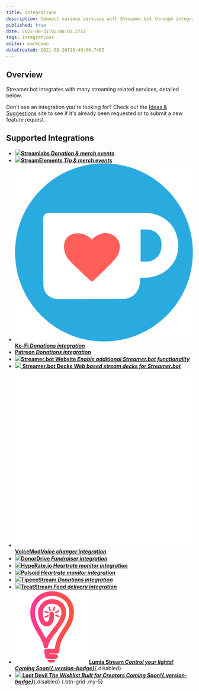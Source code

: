 ```yaml
---
title: Integrations
description: Connect various services with Streamer.bot through integrations
published: true
date: 2022-08-31T02:06:03.275Z
tags: integrations
editor: markdown
dateCreated: 2021-08-26T18:49:06.746Z
---
```


## Overview
Streamer.bot integrates with many streaming related services, detailed below.

Don't see an integration you're looking for? Check out the [Ideas &amp; Suggestions](https://ideas.streamer.bot) site to see if it's already been requested or to submit a new feature request.

## Supported Integrations
- [<img src="https://streamer.bot/img/integrations/streamlabs.png"/>**Streamlabs *Donation &amp; merch events***](/en/Integrations/Streamlabs)
- [<img src="https://streamer.bot/img/integrations/streamelements.png"/>**StreamElements *Tip &amp; merch events***](/en/Integrations/StreamElements)
- [<img src="/ko-fi_icon_rgb_rounded.png"/>**Ko-Fi *Donations integration***](/en/Integrations/Ko-Fi)
- [<i class="mdi mdi-patreon text--patreon"></i> **Patreon *Donations integration***](/en/Integrations/Patreon)
 - [<img src="https://streamer.bot/logo.png"/>**Streamer.bot Website *Enable additional Streamer.bot functionality***](/en/Integrations/Streamer-bot)
- [<img src="https://streamer.bot/logo.svg"/> **Streamer.bot Decks *Web based stream decks for Streamer.bot***](/en/Extended-Features/HTML-Decks)
- [<img src="/logos/voicemod.png"/>**VoiceMod*Voice changer integration***](/en/Integrations/VoiceMod)
- [<img src="/donordrive.webp"/>**DonorDrive *Fundraiser integration***](/en/Integrations/DonorDrive)
- [<img src="https://streamer.bot/img/integrations/hyperate.png"/>**HypeRate.io *Heartrate monitor integration***](/en/Integrations/HypeRate-io)
- [<img src="https://streamer.bot/img/integrations/pulsoid.png"/>**Pulsoid *Heartrate monitor integration***](/en/Integrations/Pulsoid)
- [<img src="https://streamer.bot/img/integrations/tipeestream.png"/>**TipeeeStream *Donations integration***](/en/Integrations/TipeeeStream)
- [<img src="https://streamer.bot/img/integrations/treatstream.png"/>**TreatStream *Food delivery integration***](/en/Integrations/TreatStream)
- [<img src="/logos/lumia_stream.png"/>**Lumia Stream *Control your lights! *Coming Soon!*{.version-badge}***](/en/Integrations/Lumia-Stream){.disabled}
- [<img src="https://streamer.bot/img/integrations/lootdevil.png"/> **Loot Devil *The Wishlist Built for Creators *Coming Soon!*{.version-badge}***](/en/Integrations/Loot-Devil){.disabled}
{.btn-grid .my-5}